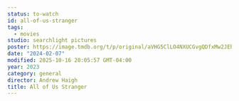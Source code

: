 ```yaml
---
status: to-watch
id: all-of-us-stranger
tags:
  - movies
studio: searchlight pictures
poster: https://image.tmdb.org/t/p/original/aVHG5ClLO4NXUCGvgQDfxMw2JEh.jpg
date: "2024-02-07"
modified: 2025-10-16 20:05:57 GMT-04:00
year: 2023
category: general
director: Andrew Haigh
title: All of Us Stranger
---
```

